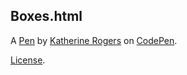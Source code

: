 Boxes.html
----------


A [Pen](https://codepen.io/Katherine_Rogers/pen/VwvrOVr) by [Katherine Rogers](https://codepen.io/Katherine_Rogers) on [CodePen](https://codepen.io).

[License](https://codepen.io/Katherine_Rogers/pen/VwvrOVr/license).